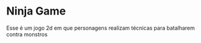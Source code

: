 # Ninja Game
Esse é um jogo 2d em que personagens realizam técnicas para batalharem contra monstros
